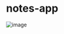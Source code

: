 # notes-app
![image](https://github.com/luna2001m/notes-app/assets/131479743/0c3e4c35-1aca-4b3c-a081-4c9bbfb1ba7e)
